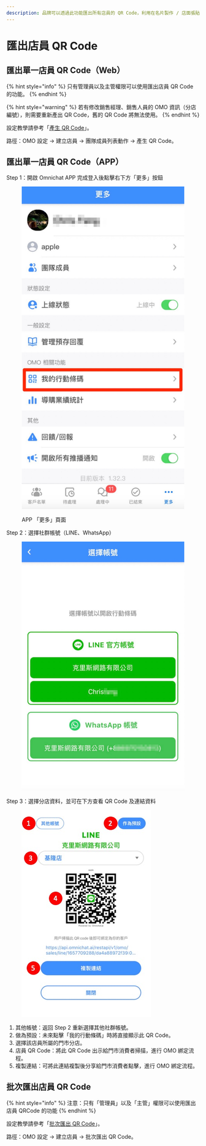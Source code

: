 ```yaml
---
description: 品牌可以透過此功能匯出所有店員的 QR Code，利用在名片製作 / 店面張貼，增加顧客掃描機會。
---
```


# 匯出店員 QR Code

## 匯出單一店員 QR Code（Web）

{% hint style="info" %}
只有管理員以及主管權限可以使用匯出店員 QR Code 的功能。
{% endhint %}

{% hint style="warning" %}
若有修改銷售經理、銷售人員的 OMO 資訊（分店編號），則需要重新產出 QR Code，舊的 QR Code 將無法使用。
{% endhint %}

設定教學請參考「[產生 QR Code](https://docs.omnichat.ai/features/omo-she-ding/jian-li-dian-yuan#chan-sheng-qr-code)」。

路徑：OMO 設定 -> 建立店員 -> 團隊成員列表動作 -> 產生 QR Code。

## 匯出單一店員 QR Code（APP）

Step 1：開啟 Omnichat APP 完成登入後點擊右下方「更多」按鈕

<figure><img src="../../.gitbook/assets/APP顯示條碼1.jpg" alt=""><figcaption><p>APP 「更多」頁面</p></figcaption></figure>

Step 2：選擇社群帳號（LINE、WhatsApp）

<figure><img src="../../.gitbook/assets/APP顯示條碼2.jpg" alt=""><figcaption></figcaption></figure>

Step 3：選擇分店資料，並可在下方查看 QR Code 及連結資料

<figure><img src="../../.gitbook/assets/APP顯示條碼6.jpg" alt=""><figcaption></figcaption></figure>

1. 其他帳號：返回 Step 2 重新選擇其他社群帳號。
2. 做為預設：未來點擊「我的行動條碼」時將直接顯示此 QR Code。
3. 選擇該店員所屬的門市分店。
4. 店員 QR Code：將此 QR Code 出示給門市消費者掃描，進行 OMO 綁定流程。
5. 複製連結：可將此連結複製後分享給門市消費者點擊，進行 OMO 綁定流程。

## 批次匯出店員 QR Code

{% hint style="info" %}
注意：只有「管理員」以及「主管」權限可以使用匯出店員 QRCode 的功能
{% endhint %}

設定教學請參考「[批次匯出 QR Code](https://docs.omnichat.ai/features/omo-she-ding/jian-li-dian-yuan#pi-ci-hui-chu-qr-code)」。

路徑：OMO 設定 -> 建立店員 -> 批次匯出 QR Code。
